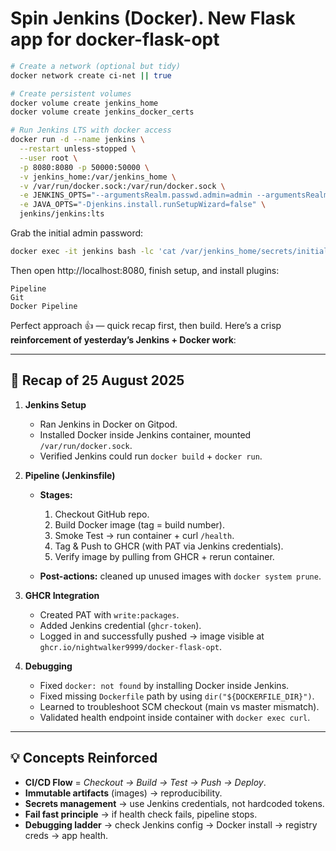 # Spin Jenkins (Docker). New Flask app for docker-flask-opt

```bash
# Create a network (optional but tidy)
docker network create ci-net || true

# Create persistent volumes
docker volume create jenkins_home
docker volume create jenkins_docker_certs

# Run Jenkins LTS with docker access
docker run -d --name jenkins \
  --restart unless-stopped \
  --user root \
  -p 8080:8080 -p 50000:50000 \
  -v jenkins_home:/var/jenkins_home \
  -v /var/run/docker.sock:/var/run/docker.sock \
  -e JENKINS_OPTS="--argumentsRealm.passwd.admin=admin --argumentsRealm.roles.admin=admin" \
  -e JAVA_OPTS="-Djenkins.install.runSetupWizard=false" \
  jenkins/jenkins:lts
```

Grab the initial admin password:

```bash
docker exec -it jenkins bash -lc 'cat /var/jenkins_home/secrets/initialAdminPassword'
```

Then open http://localhost:8080, finish setup, and install plugins:


    Pipeline
    Git
    Docker Pipeline


Perfect approach 👍 — quick recap first, then build.
Here’s a crisp **reinforcement of yesterday’s Jenkins + Docker work**:

---

## 🔁 Recap of 25 August 2025

1. **Jenkins Setup**

   * Ran Jenkins in Docker on Gitpod.
   * Installed Docker inside Jenkins container, mounted `/var/run/docker.sock`.
   * Verified Jenkins could run `docker build` + `docker run`.

2. **Pipeline (Jenkinsfile)**

   * **Stages:**

     1. Checkout GitHub repo.
     2. Build Docker image (tag = build number).
     3. Smoke Test → run container + curl `/health`.
     4. Tag & Push to GHCR (with PAT via Jenkins credentials).
     5. Verify image by pulling from GHCR + rerun container.
   * **Post-actions:** cleaned up unused images with `docker system prune`.

3. **GHCR Integration**

   * Created PAT with `write:packages`.
   * Added Jenkins credential (`ghcr-token`).
   * Logged in and successfully pushed → image visible at `ghcr.io/nightwalker9999/docker-flask-opt`.

4. **Debugging**

   * Fixed `docker: not found` by installing Docker inside Jenkins.
   * Fixed missing `Dockerfile` path by using `dir("${DOCKERFILE_DIR}")`.
   * Learned to troubleshoot SCM checkout (main vs master mismatch).
   * Validated health endpoint inside container with `docker exec curl`.

---

## 💡 Concepts Reinforced

* **CI/CD Flow** = *Checkout → Build → Test → Push → Deploy*.
* **Immutable artifacts** (images) → reproducibility.
* **Secrets management** → use Jenkins credentials, not hardcoded tokens.
* **Fail fast principle** → if health check fails, pipeline stops.
* **Debugging ladder** → check Jenkins config → Docker install → registry creds → app health.


